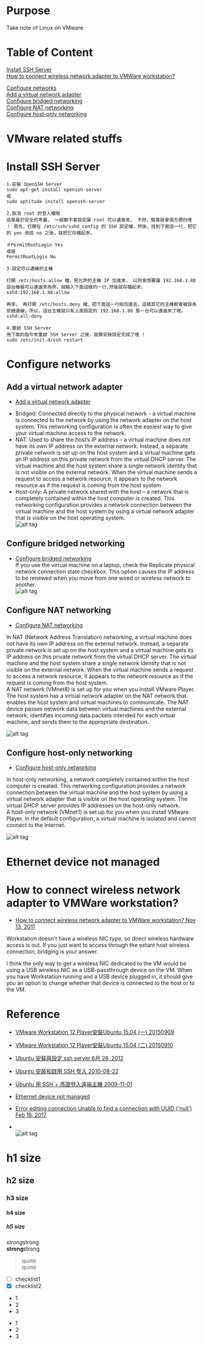 # Purpose
Take note of Linux on VMware

# Table of Content
[Install SSH Server](#install-ssh-server)  
[How to connect wireless network adapter to VMWare workstation?](#how-to-connect-wireless-network-adapter-to-vmware-workstation)  

[Configure networks](#configure-networks)  
[Add a virtual network adapter](#add-a-virtual-network-adapter)  
[Configure bridged networking](#configure-bridged-networking)  
[Configure NAT networking](#configure-nat-networking)  
[Configure host-only networking](https://github.com/philip-shen/note_Linux/tree/master/VMware#configure-host-only-networking)  
[]()  


# VMware related stuffs  

# Install SSH Server  
```
1.安裝 OpenSSH Server 
sudo apt-get install openssh-server
或
sudo aptitude install openssh-server

2.取消 root 的登入權限
這是基於安全的考量， 一般都不會設定讓 root 可以連進來， 不然，駭客就會很方便的哩 ！ 首先，打開在 /etc/ssh/sshd_config 的 SSH 設定檔，然後，找到下面這一行，把它的 yes 改成 no 之後，就把它存檔起來。

＃PermitRootLogin Yes
或是
PermitRootLogin No

3.設定可以連線的主機

打開 /etc/hosts.allow 檔，把允許的主機 IP 加進來， 以阿舍想要讓 192.168.1.88 這台機器可以連進來為例，就輸入下面這樣的一行,然後就存檔起來。
sshd:192.168.1.88:allow

再來， 再打開 /etc/hosts.deny 檔，把下面這一行給加進去，這樣其它的主機都會被設為拒絕連線，所以，這台主機就只有上面設定的 192.168.1.88 那一台可以連進來了哩。
sshd:all:deny

4.重啟 SSH Server
用下面的指令來重啟 SSH Server 之後，就算安裝設定完成了哩 !
sudo /etc/init.d/ssh restart
```
# Configure networks
## Add a virtual network adapter  
* [Add a virtual network adapter ](https://geek-university.com/vmware-player/add-a-virtual-network-adapter/)  
- Bridged: Connected directly to the physical network – a virtual machine is connected to the network by using the network adapter on the host system. This networking configuration is often the easiest way to give your virtual machine access to the network.  
- NAT: Used to share the host’s IP address – a virtual machine does not have its own IP address on the external network. Instead, a separate private network is set up on the host system and a virtual machine gets an IP address on this private network from the virtual DHCP server. The virtual machine and the host system share a single network identity that is not visible on the external network. When the virtual machine sends a request to access a network resource, it appears to the network resource as if the request is coming from the host system.  
- Host-only: A private network shared with the host – a network that is completely contained within the host computer is created. This networking configuration provides a network connection between the virtual machine and the host system by using a virtual network adapter that is visible on the host operating system.  
![alt tag](https://geek-university.com/wp-content/images/vmware-player/network_adapter_type.jpg?x66712)

## Configure bridged networking  
* [Configure bridged networking ](https://geek-university.com/vmware-player/configure-bridged-networking/)  
If you use the virtual machine on a laptop, check the Replicate physical network connection state checkbox. This option causes the IP address to be renewed when you move from one wired or wireless network to another.  
![alt tag](https://geek-university.com/wp-content/images/vmware-player/bridged_networking_configuration.jpg?x66712)

## Configure NAT networking  
* [Configure NAT networking ](https://geek-university.com/vmware-player/configure-nat-networking/)  

In NAT (Network Address Translation) networking, a virtual machine does not have its own IP address on the external network. Instead, a separate private network is set up on the host system and a virtual machine gets its IP address on this private network from the virtual DHCP server. The virtual machine and the host system share a single network identity that is not visible on the external network. When the virtual machine sends a request to access a network resource, it appears to the network resource as if the request is coming from the host system.  
A NAT network (VMnet8) is set up for you when you install VMware Player. The host system has a virtual network adapter on the NAT network that enables the host system and virtual machines to communicate. The NAT device passes network data between virtual machines and the external network, identifies incoming data packets intended for each virtual machine, and sends them to the appropriate destination.  

![alt tag](https://geek-university.com/wp-content/images/vmware-player/nat_configuration.jpg?x66712)

## Configure host-only networking  
* [Configure host-only networking ](https://geek-university.com/vmware-player/configure-host-only-networking/)  

In host-only networking, a network completely contained within the host computer is created. This networking configuration provides a network connection between the virtual machine and the host system by using a virtual network adapter that is visible on the host operating system. The virtual DHCP server provides IP addresses on the host-only network.  
A host-only network (VMnet1) is set up for you when you install VMware Player. In the default configuration, a virtual machine is isolated and cannot connect to the Internet.  

![alt tag](https://geek-university.com/wp-content/images/vmware-player/host_only_networking_configuration.jpg?x66712)

# Ethernet device not managed 

# How to connect wireless network adapter to VMWare workstation?  
* [How to connect wireless network adapter to VMWare workstation? Nov 13, 2011](https://stackoverflow.com/questions/4601762/how-to-connect-wireless-network-adapter-to-vmware-workstation) 

Workstation doesn't have a wireless NIC type, so direct wireless hardware access is out. If you just want to access through the extant host wireless connection, bridging is your answer.

I think the only way to get a wireless NIC dedicated to the VM would be using a USB wireless NIC as a USB-passthrough device on the VM. When you have Workstation running and a USB device plugged in, it should give you an option to change whether that device is connected to the host or to the VM.

# 

# Reference
* [VMware Workstation 12 Player安裝Ubuntu 15.04 (一) 20150909](https://blog.xuite.net/yh96301/blog/341981056-VMware+Workstation+12+Player%E5%AE%89%E8%A3%9DUbuntu+15.04+%28%E4%B8%80%29)  
* [VMware Workstation 12 Player安裝Ubuntu 15.04 (二) 20150910](https://blog.xuite.net/yh96301/blog/341981594)  
* [ Ubuntu 安裝與設定 ssh server 6月 26, 2012 ](https://www.ewdna.com/2012/06/ubuntu-ssh-server.html)  
* [Ubuntu 安裝和啟用 SSH 登入 2010-08-22 ](https://www.arthurtoday.com/2010/08/ubuntu-ssh.html)  
* [Ubuntu 用 SSH + 憑證登入遠端主機  2009-11-01](https://www.arthurtoday.com/2009/11/ssh-linux-client.html)  
* [Ethernet device not managed ](https://askubuntu.com/questions/882806/ethernet-device-not-managed)  
* [Error editing connection Unable to find a connection with UUID ('null') Feb 16, 2017](https://askubuntu.com/questions/688556/error-editing-connection-unable-to-find-a-connection-with-uuid-null)  


* []()  
![alt tag]()

# h1 size

## h2 size

### h3 size

#### h4 size

##### h5 size

*strong*strong  
**strong**strong  

> quote  
> quote

- [ ] checklist1
- [x] checklist2

* 1
* 2
* 3

- 1
- 2
- 3

